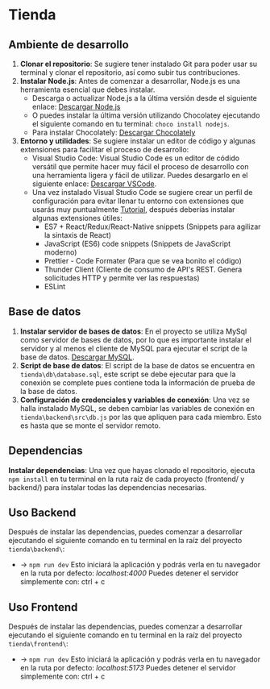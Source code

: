 # Tienda

## Ambiente de desarrollo

1. **Clonar el repositorio**: Se sugiere tener instalado Git para poder usar su terminal y clonar el repositorio, así como subir tus contribuciones.
2. **Instalar Node.js**: Antes de comenzar a desarrollar, Node.js es una herramienta esencial que debes instalar.
    - Descarga o actualizar Node.js a la última versión desde el siguiente enlace: [Descargar Node.js](https://nodejs.org/en/download)
    - O puedes instalar la última versión utilizando Chocolatey ejecutando el siguiente comando en tu terminal: `choco install nodejs`.
    - Para instalar Chocolately: [Descargar Chocolately](https://chocolatey.org/install)
3. **Entorno y utilidades**: Se sugiere instalar un editor de código y algunas extensiones para facilitar el proceso de desarrollo:
    - Visual Studio Code: Visual Studio Code es un editor de códido versátil que permite hacer muy fácil el proceso de desarrollo con una herramienta ligera y fácil de utilizar. Puedes desargarlo en el siguiente enlace: [Descargar VSCode](https://code.visualstudio.com/download).
    - Una vez instalado Visual Studio Code se sugiere crear un perfil de configuración para evitar llenar tu entorno con extensiones que usarás muy puntualmente [Tutorial](https://www.youtube.com/watch?v=_2F2Zt-_tUA), después deberías instalar algunas extensiones útiles:
        * ES7 + React/Redux/React-Native snippets (Snippets para agilizar la sintaxis de React)
        * JavaScript (ES6) code snippets (Snippets de JavaScript moderno)
        * Prettier - Code Formater (Para que se vea bonito el código)
        * Thunder Client (Cliente de consumo de API's REST. Genera solicitudes HTTP y permite ver las respuestas)
        * ESLint
## Base de datos
1. **Instalar servidor de bases de datos**: En el proyecto se utiliza MySql como servidor de bases de datos, por lo que es importante instalar el servidor y al menos el cliente de MySQL para ejecutar el script de la base de datos. [Descargar MySQL](https://dev.mysql.com/downloads/).
2. **Script de base de datos**: El script de la base de datos se encuentra en `tienda\db\database.sql`, este script se debe ejecutar para que la conexión se complete pues contiene toda la información de prueba de la base de datos.
3. **Configuración de credenciales y variables de conexión**: Una vez se halla instalado MySQL, se deben cambiar las variables de conexión en `tienda\backend\src\db.js` por las que apliquen para cada miembro. Esto es hasta que se monte el servidor remoto.

## Dependencias
**Instalar dependencias**: Una vez que hayas clonado el repositorio, ejecuta `npm install` en tu terminal en la ruta raíz de cada proyecto (frontend/ y backend/) para instalar todas las dependencias necesarias.

## Uso Backend

Después de instalar las dependencias, puedes comenzar a desarrollar ejecutando el siguiente comando en tu terminal en la raíz del proyecto `tienda\backend\`:

-   -> `npm run dev`
    Esto iniciará la aplicación y podrás verla en tu navegador en la ruta por defecto: _localhost:4000_
    Puedes detener el servidor simplemente con: ctrl + c

## Uso Frontend

Después de instalar las dependencias, puedes comenzar a desarrollar ejecutando el siguiente comando en tu terminal en la raíz del proyecto `tienda\frontend\`:

-   -> `npm run dev`
    Esto iniciará la aplicación y podrás verla en tu navegador en la ruta por defecto: _localhost:5173_
    Puedes detener el servidor simplemente con: ctrl + c
